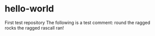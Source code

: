 # hello-world
First test repository
The following is a test comment: round the ragged rocks the ragged rascall ran!
